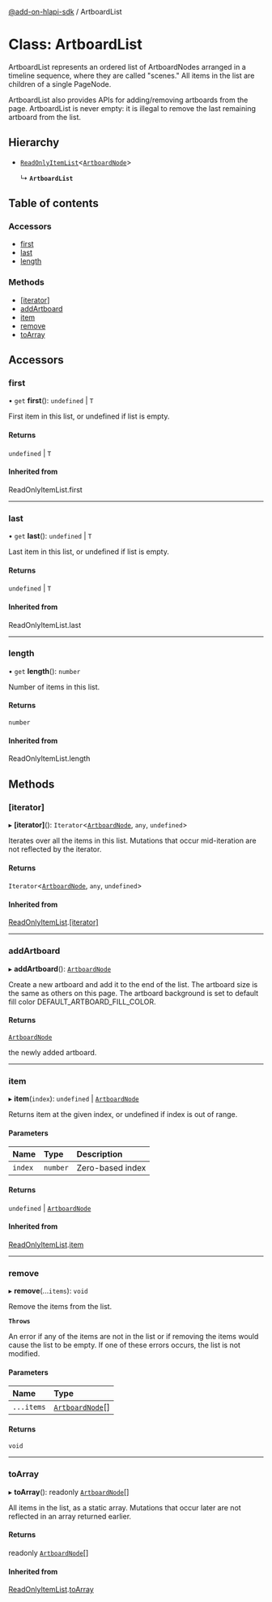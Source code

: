 [@add-on-hlapi-sdk](../overview.md) / ArtboardList

# Class: ArtboardList

ArtboardList represents an ordered list of ArtboardNodes arranged in a timeline sequence, where they are called "scenes."
All items in the list are children of a single PageNode.

ArtboardList also provides APIs for adding/removing artboards from the page. ArtboardList is never empty: it is illegal to
remove the last remaining artboard from the list.

## Hierarchy

- [`ReadOnlyItemList`](ReadOnlyitem-list.md)<[`ArtboardNode`](artboard-node.md)\>

  ↳ **`ArtboardList`**

## Table of contents

### Accessors

- [first](artboard-list.md#first)
- [last](artboard-list.md#last)
- [length](artboard-list.md#length)

### Methods

- [[iterator]](artboard-list.md#[iterator])
- [addArtboard](artboard-list.md#addArtboard)
- [item](artboard-list.md#item)
- [remove](artboard-list.md#remove)
- [toArray](artboard-list.md#toArray)

## Accessors

### <a id="first" name="first"></a> first

• `get` **first**(): `undefined` \| `T`

First item in this list, or undefined if list is empty.

#### Returns

`undefined` \| `T`

#### Inherited from

ReadOnlyItemList.first

___

### <a id="last" name="last"></a> last

• `get` **last**(): `undefined` \| `T`

Last item in this list, or undefined if list is empty.

#### Returns

`undefined` \| `T`

#### Inherited from

ReadOnlyItemList.last

___

### <a id="length" name="length"></a> length

• `get` **length**(): `number`

Number of items in this list.

#### Returns

`number`

#### Inherited from

ReadOnlyItemList.length

## Methods

### <a id="[iterator]" name="[iterator]"></a> [iterator]

▸ **[iterator]**(): `Iterator`<[`ArtboardNode`](artboard-node.md), `any`, `undefined`\>

Iterates over all the items in this list. Mutations that occur mid-iteration are not reflected by the iterator.

#### Returns

`Iterator`<[`ArtboardNode`](artboard-node.md), `any`, `undefined`\>

#### Inherited from

[ReadOnlyItemList](ReadOnlyitem-list.md).[[iterator]](ReadOnlyitem-list.md#[iterator])

___

### <a id="addArtboard" name="addArtboard"></a> addArtboard

▸ **addArtboard**(): [`ArtboardNode`](artboard-node.md)

Create a new artboard and add it to the end of the list. The artboard size is the same as others on this page. The
artboard background is set to default fill color DEFAULT_ARTBOARD_FILL_COLOR.

#### Returns

[`ArtboardNode`](artboard-node.md)

the newly added artboard.

___

### <a id="item" name="item"></a> item

▸ **item**(`index`): `undefined` \| [`ArtboardNode`](artboard-node.md)

Returns item at the given index, or undefined if index is out of range.

#### Parameters

| Name | Type | Description |
| :------ | :------ | :------ |
| `index` | `number` | Zero-based index |

#### Returns

`undefined` \| [`ArtboardNode`](artboard-node.md)

#### Inherited from

[ReadOnlyItemList](ReadOnlyitem-list.md).[item](ReadOnlyitem-list.md#item)

___

### <a id="remove" name="remove"></a> remove

▸ **remove**(...`items`): `void`

Remove the items from the list.

**`Throws`**

An error if any of the items are not in the list or if removing the
items would cause the list to be empty. If one of these errors occurs, the list
is not modified.

#### Parameters

| Name | Type |
| :------ | :------ |
| `...items` | [`ArtboardNode`](artboard-node.md)[] |

#### Returns

`void`

___

### <a id="toArray" name="toArray"></a> toArray

▸ **toArray**(): readonly [`ArtboardNode`](artboard-node.md)[]

All items in the list, as a static array. Mutations that occur later are not reflected in an array returned earlier.

#### Returns

readonly [`ArtboardNode`](artboard-node.md)[]

#### Inherited from

[ReadOnlyItemList](ReadOnlyitem-list.md).[toArray](ReadOnlyitem-list.md#toArray)
